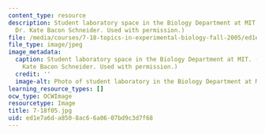 ```yaml
---
content_type: resource
description: Student laboratory space in the Biology Department at MIT. (Photo by
  Dr. Kate Bacon Schneider. Used with permission.)
file: /media/courses/7-18-topics-in-experimental-biology-fall-2005/ed1e7a6da8508ac66a0607bd9c3d7f68_7-18f05.jpg
file_type: image/jpeg
image_metadata:
  caption: Student laboratory space in the Biology Department at MIT. (Photo by Dr.
    Kate Bacon Schneider. Used with permission.)
  credit: ''
  image-alt: Photo of student laboratory in the Biology Department at MIT.
learning_resource_types: []
ocw_type: OCWImage
resourcetype: Image
title: 7-18f05.jpg
uid: ed1e7a6d-a850-8ac6-6a06-07bd9c3d7f68
---
```

